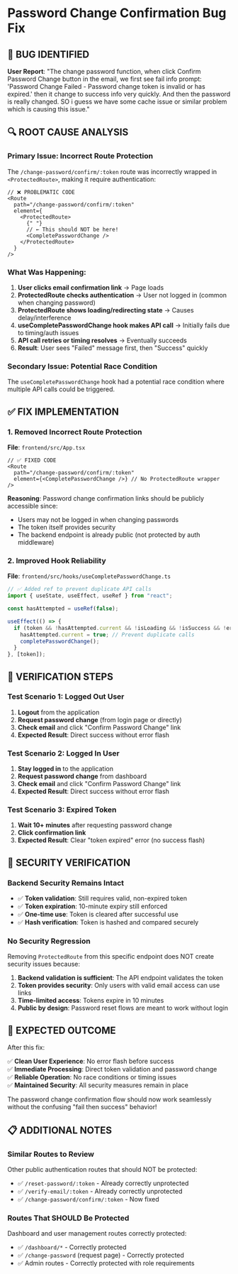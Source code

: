 # Password Change Confirmation Bug Fix

## 🚨 **BUG IDENTIFIED**

**User Report**: "The change password function, when click Confirm Password Change button in the email, we first see fail info prompt: 'Password Change Failed - Password change token is invalid or has expired.' then it change to success info very quickly. And then the password is really changed. SO i guess we have some cache issue or similar problem which is causing this issue."

## 🔍 **ROOT CAUSE ANALYSIS**

### **Primary Issue: Incorrect Route Protection**

The `/change-password/confirm/:token` route was incorrectly wrapped in `<ProtectedRoute>`, making it require authentication:

```tsx
// ❌ PROBLEMATIC CODE
<Route
  path="/change-password/confirm/:token"
  element={
    <ProtectedRoute>
      {" "}
      // ← This should NOT be here!
      <CompletePasswordChange />
    </ProtectedRoute>
  }
/>
```

### **What Was Happening:**

1. **User clicks email confirmation link** → Page loads
2. **ProtectedRoute checks authentication** → User not logged in (common when changing password)
3. **ProtectedRoute shows loading/redirecting state** → Causes delay/interference
4. **useCompletePasswordChange hook makes API call** → Initially fails due to timing/auth issues
5. **API call retries or timing resolves** → Eventually succeeds
6. **Result**: User sees "Failed" message first, then "Success" quickly

### **Secondary Issue: Potential Race Condition**

The `useCompletePasswordChange` hook had a potential race condition where multiple API calls could be triggered.

## ✅ **FIX IMPLEMENTATION**

### **1. Removed Incorrect Route Protection**

**File**: `frontend/src/App.tsx`

```tsx
// ✅ FIXED CODE
<Route
  path="/change-password/confirm/:token"
  element={<CompletePasswordChange />} // No ProtectedRoute wrapper
/>
```

**Reasoning**: Password change confirmation links should be publicly accessible since:

- Users may not be logged in when changing passwords
- The token itself provides security
- The backend endpoint is already public (not protected by auth middleware)

### **2. Improved Hook Reliability**

**File**: `frontend/src/hooks/useCompletePasswordChange.ts`

```typescript
// ✅ Added ref to prevent duplicate API calls
import { useState, useEffect, useRef } from "react";

const hasAttempted = useRef(false);

useEffect(() => {
  if (token && !hasAttempted.current && !isLoading && !isSuccess && !error) {
    hasAttempted.current = true; // Prevent duplicate calls
    completePasswordChange();
  }
}, [token]);
```

## 🧪 **VERIFICATION STEPS**

### **Test Scenario 1: Logged Out User**

1. **Logout** from the application
2. **Request password change** (from login page or directly)
3. **Check email** and click "Confirm Password Change" link
4. **Expected Result**: Direct success without error flash

### **Test Scenario 2: Logged In User**

1. **Stay logged in** to the application
2. **Request password change** from dashboard
3. **Check email** and click "Confirm Password Change" link
4. **Expected Result**: Direct success without error flash

### **Test Scenario 3: Expired Token**

1. **Wait 10+ minutes** after requesting password change
2. **Click confirmation link**
3. **Expected Result**: Clear "token expired" error (no success flash)

## 🔐 **SECURITY VERIFICATION**

### **Backend Security Remains Intact**

- ✅ **Token validation**: Still requires valid, non-expired token
- ✅ **Token expiration**: 10-minute expiry still enforced
- ✅ **One-time use**: Token is cleared after successful use
- ✅ **Hash verification**: Token is hashed and compared securely

### **No Security Regression**

Removing `ProtectedRoute` from this specific endpoint does NOT create security issues because:

1. **Backend validation is sufficient**: The API endpoint validates the token
2. **Token provides security**: Only users with valid email access can use links
3. **Time-limited access**: Tokens expire in 10 minutes
4. **Public by design**: Password reset flows are meant to work without login

## 🎯 **EXPECTED OUTCOME**

After this fix:

✅ **Clean User Experience**: No error flash before success  
✅ **Immediate Processing**: Direct token validation and password change  
✅ **Reliable Operation**: No race conditions or timing issues  
✅ **Maintained Security**: All security measures remain in place

The password change confirmation flow should now work seamlessly without the confusing "fail then success" behavior!

## 📋 **ADDITIONAL NOTES**

### **Similar Routes to Review**

Other public authentication routes that should NOT be protected:

- ✅ `/reset-password/:token` - Already correctly unprotected
- ✅ `/verify-email/:token` - Already correctly unprotected
- ✅ `/change-password/confirm/:token` - Now fixed

### **Routes That SHOULD Be Protected**

Dashboard and user management routes correctly protected:

- ✅ `/dashboard/*` - Correctly protected
- ✅ `/change-password` (request page) - Correctly protected
- ✅ Admin routes - Correctly protected with role requirements
